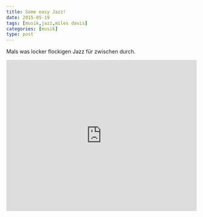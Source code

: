 ```yaml
---
title: Some easy Jazz!
date: 2015-05-19
tags: [musik,jazz,miles davis]
categories: [musik]
type: post
---
```


Mals was locker flockigen Jazz für zwischen durch.

<iframe width="100%" height="400" src="https://www.mixcloud.com/widget/iframe/?feed=%2FBoycutter%2Fessentially-a-genius-vol1-miles-davis%2F" frameborder="0" ></iframe>
